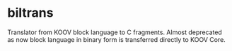 # biltrans

Translator from KOOV block language to C fragments.
Almost deprecated as now block language in binary form is transferred directly to KOOV Core.
